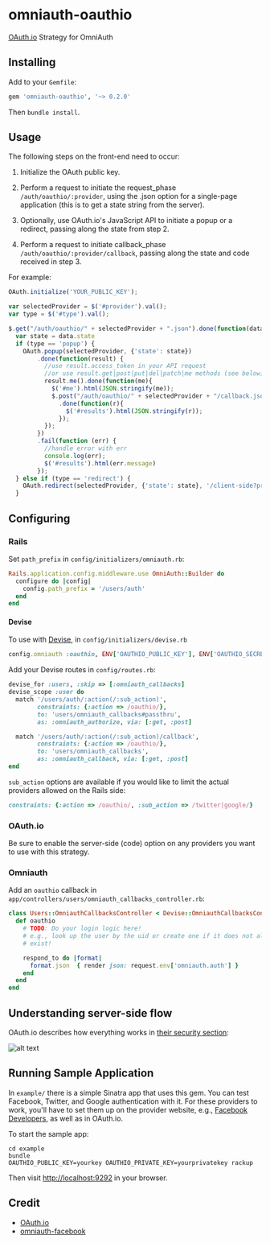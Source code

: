 omniauth-oauthio
=================

[OAuth.io](https://oauth.io/) Strategy for OmniAuth

## Installing

Add to your `Gemfile`:

```ruby
gem 'omniauth-oauthio', '~> 0.2.0'
```

Then `bundle install`.

## Usage

The following steps on the front-end need to occur:

1. Initialize the OAuth public key.

2. Perform a request to initiate the request_phase `/auth/oauthio/:provider`, using the .json option for a single-page application (this is to get a state string from the server).

3. Optionally, use OAuth.io's JavaScript API to initiate a popup or a redirect, passing along the state from step 2.

4. Perform a request to initiate callback_phase `/auth/oauthio/:provider/callback`, passing along the state and code received in step 3.

For example:

```javascript
OAuth.initialize('YOUR_PUBLIC_KEY');

var selectedProvider = $('#provider').val();
var type = $('#type').val();

$.get("/auth/oauthio/" + selectedProvider + ".json").done(function(data){
  var state = data.state
  if (type == 'popup') {
    OAuth.popup(selectedProvider, {'state': state})
        .done(function(result) {
          //use result.access_token in your API request
          //or use result.get|post|put|del|patch|me methods (see below)
          result.me().done(function(me){
            $('#me').html(JSON.stringify(me));
            $.post("/auth/oauthio/" + selectedProvider + "/callback.json", {'state': state, 'code': result.code})
              .done(function(r){
                $('#results').html(JSON.stringify(r));
              });
          });
        })
        .fail(function (err) {
          //handle error with err
          console.log(err);
          $('#results').html(err.message)
        });
  } else if (type == 'redirect') {
    OAuth.redirect(selectedProvider, {'state': state}, '/client-side?provider=' + selectedProvider + '&state=' + state);
  }
```

## Configuring

### Rails

Set `path_prefix` in `config/initializers/omniauth.rb`:

```ruby
Rails.application.config.middleware.use OmniAuth::Builder do
  configure do |config|
    config.path_prefix = '/users/auth'
  end
end
```

#### Devise

To use with [Devise](https://github.com/plataformatec/devise), in `config/initializers/devise.rb`

```ruby
config.omniauth :oauthio, ENV['OAUTHIO_PUBLIC_KEY'], ENV['OAUTHIO_SECRET_KEY']
```

Add your Devise routes in `config/routes.rb`:

```ruby
devise_for :users, :skip => [:omniauth_callbacks]
devise_scope :user do
  match '/users/auth/:action(/:sub_action)',
        constraints: {:action => /oauthio/},
        to: 'users/omniauth_callbacks#passthru',
        as: :omniauth_authorize, via: [:get, :post]

  match '/users/auth/:action(/:sub_action)/callback',
        constraints: {:action => /oauthio/},
        to: 'users/omniauth_callbacks',
        as: :omniauth_callback, via: [:get, :post]
end
```

`sub_action` options are available if you would like to limit the actual providers allowed on the Rails side:

```ruby
constraints: {:action => /oauthio/, :sub_action => /twitter|google/}
```

### OAuth.io

Be sure to enable the server-side (code) option on any providers you want to use with this strategy.

### Omniauth

Add an `oauthio` callback in `app/controllers/users/omniauth_callbacks_controller.rb`:

```ruby
class Users::OmniauthCallbacksController < Devise::OmniauthCallbacksController
  def oauthio
    # TODO: Do your login logic here!
    # e.g., look up the user by the uid or create one if it does not already
    # exist!

    respond_to do |format|
      format.json  { render json: request.env['omniauth.auth'] }
    end
  end
end
```

## Understanding server-side flow

OAuth.io describes how everything works in [their security section](https://oauth.io/docs/security):

![alt text](https://oauth.io/img/server-side-flow.png "Server side flow")

## Running Sample Application

In `example/` there is a simple Sinatra app that uses this gem. You can test Facebook, Twitter, and Google authentication with it. For these providers to work, you'll have to set them up on the provider website, e.g., [Facebook Developers](https://developers.facebook.com), as well as in OAuth.io.

To start the sample app:

    cd example
    bundle
    OAUTHIO_PUBLIC_KEY=yourkey OAUTHIO_PRIVATE_KEY=yourprivatekey rackup

Then visit [http://localhost:9292](http://localhost:9292) in your browser.

## Credit

- [OAuth.io](https://oauth.io/)
- [omniauth-facebook](https://github.com/mkdynamic/omniauth-facebook)
